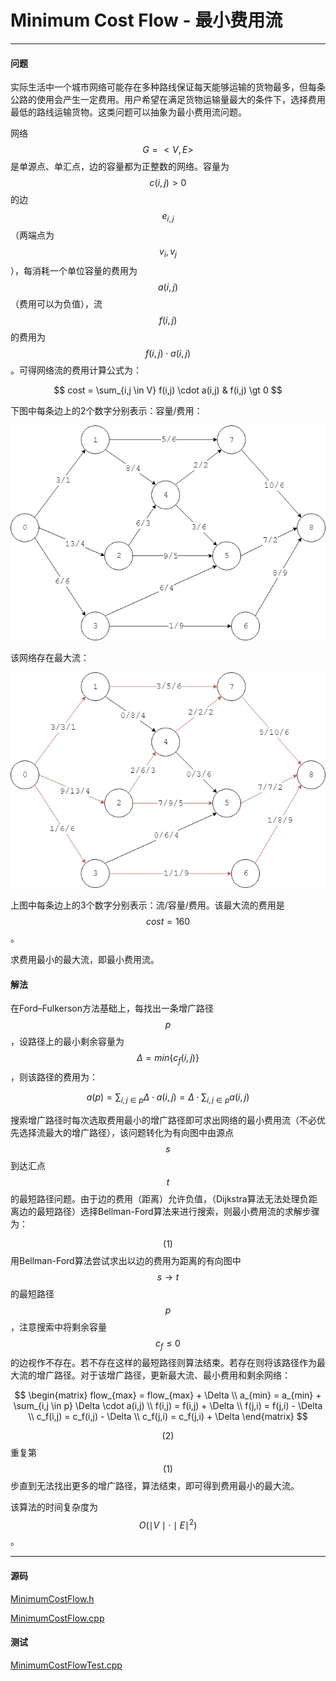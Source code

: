 <script type="text/javascript" src="https://cdnjs.cloudflare.com/ajax/libs/mathjax/2.7.1/MathJax.js?config=TeX-AMS-MML_HTMLorMML"></script>

# Minimum Cost Flow - 最小费用流

--------

#### 问题

实际生活中一个城市网络可能存在多种路线保证每天能够运输的货物最多，但每条公路的使用会产生一定费用。用户希望在满足货物运输量最大的条件下，选择费用最低的路线运输货物。这类问题可以抽象为最小费用流问题。

网络$$ G = <V,E> $$是单源点、单汇点，边的容量都为正整数的网络。容量为$$ c(i,j) \gt 0 $$的边$$ e_{i,j} $$（两端点为$$ v_i, v_j $$），每消耗一个单位容量的费用为$$ a(i,j) $$（费用可以为负值），流$$ f(i,j) $$的费用为$$ f(i,j) \cdot a(i,j) $$。可得网络流的费用计算公式为：

$$
cost = \sum_{i,j \in V} f(i,j) \cdot a(i,j)     &   f(i,j) \gt 0
$$

下图中每条边上的2个数字分别表示：容量/费用：

![MinimumCostFlow1.png](../res/MinimumCostFlow1.png)

该网络存在最大流：

![MinimumCostFlow2.png](../res/MinimumCostFlow2.png)

上图中每条边上的3个数字分别表示：流/容量/费用。该最大流的费用是$$ cost = 160 $$。

求费用最小的最大流，即最小费用流。

#### 解法

在Ford–Fulkerson方法基础上，每找出一条增广路径$$ p $$，设路径上的最小剩余容量为$$ \Delta = min \{ c_f(i,j) \} $$，则该路径的费用为：

$$
a(p) = \sum_{i,j \in p} \Delta \cdot a(i,j) = \Delta \cdot \sum_{i,j \in p} a(i,j)
$$

搜索增广路径时每次选取费用最小的增广路径即可求出网络的最小费用流（不必优先选择流最大的增广路径），该问题转化为有向图中由源点$$ s $$到达汇点$$ t $$的最短路径问题。由于边的费用（距离）允许负值，（Dijkstra算法无法处理负距离边的最短路径）选择Bellman-Ford算法来进行搜索，则最小费用流的求解步骤为：

$$ (1) $$ 用Bellman-Ford算法尝试求出以边的费用为距离的有向图中$$ s \rightarrow t $$的最短路径$$ p $$，注意搜索中将剩余容量$$ c_f \leq 0 $$的边视作不存在。若不存在这样的最短路径则算法结束。若存在则将该路径作为最大流的增广路径。对于该增广路径，更新最大流、最小费用和剩余网络：

$$
\begin{matrix}
flow_{max} = flow_{max} + \Delta                                \\
a_{min} = a_{min} + \sum_{i,j \in p} \Delta \cdot a(i,j)     \\
f(i,j) = f(i,j) + \Delta                                    \\
f(j,i) = f(j,i) - \Delta                                    \\
c_f(i,j) = c_f(i,j) - \Delta                                  \\
c_f(j,i) = c_f(j,i) + \Delta
\end{matrix}
$$

$$ (2) $$ 重复第$$ (1) $$步直到无法找出更多的增广路径，算法结束，即可得到费用最小的最大流。

该算法的时间复杂度为$$ O(\mid V \mid \cdot \mid E \mid ^2) $$。


--------

#### 源码

[MinimumCostFlow.h](https://github.com/linrongbin16/Way-to-Algorithm/blob/master/src/GraphTheory/NetworkFlow/MinimumCostFlow.h)

[MinimumCostFlow.cpp](https://github.com/linrongbin16/Way-to-Algorithm/blob/master/src/GraphTheory/NetworkFlow/MinimumCostFlow.cpp)

#### 测试

[MinimumCostFlowTest.cpp](https://github.com/linrongbin16/Way-to-Algorithm/blob/master/src/GraphTheory/NetworkFlow/MinimumCostFlowTest.cpp)

